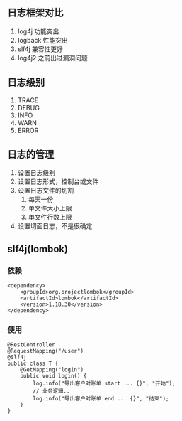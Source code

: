 ## 日志框架对比
1. log4j 功能突出
2. logback 性能突出
3. slf4j 兼容性更好
4. log4j2 之前出过漏洞问题

## 日志级别
1. TRACE
2. DEBUG
3. INFO
4. WARN
5. ERROR

## 日志的管理
1. 设置日志级别
2. 设置日志形式，控制台或文件
3. 设置日志文件的切割
   1. 每天一份
   2. 单文件大小上限
   3. 单文件行数上限
4. 设置切面日志，不是很确定


## slf4j(lombok)
### 依赖
```
<dependency>
    <groupId>org.projectlombok</groupId>
    <artifactId>lombok</artifactId>
    <version>1.18.30</version>
</dependency>
```
### 使用
```
@RestController
@RequestMapping("/user")
@Slf4j
public class T {
    @GetMapping("login")
    public void login() {
        log.info("导出客户对账单 start ... {}", "开始");
        // 业务逻辑..
        log.info("导出客户对账单 end ... {}", "结束");
    }
}
```

